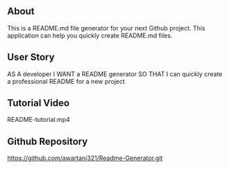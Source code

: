 ## About

This is a README.md file generator for your next Github project.
This application can help you quickly create README.md files.

## User Story

AS A developer
I WANT a README generator
SO THAT I can quickly create a professional README for a new project

## Tutorial Video
README-tutorial.mp4
## Github Repository

https://github.com/awartani321/Readme-Generator.git

